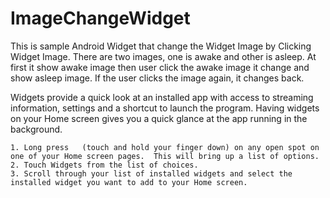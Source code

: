 ImageChangeWidget
=================


This is sample Android Widget that change the Widget Image by Clicking Widget Image. There are two images, one is awake and other is asleep. At first it show awake image then user click the awake image it change and show asleep image. If the user clicks the image again, it changes back.

Widgets provide a quick look at an installed app with access to streaming information, settings and a shortcut to launch the program. Having widgets on your Home screen gives you a quick glance at the app running in the background.

    1. Long press   (touch and hold your finger down) on any open spot on one of your Home screen pages.  This will bring up a list of options.
    2. Touch Widgets from the list of choices.
    3. Scroll through your list of installed widgets and select the installed widget you want to add to your Home screen.
    
